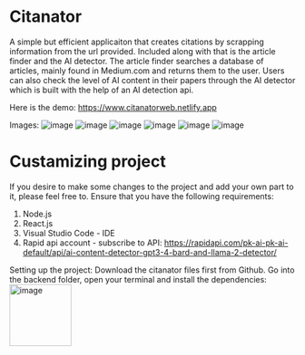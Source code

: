 # Citanator
A simple but efficient applicaiton that creates citations by scrapping information from the url provided. Included along with that is the article finder and the AI detector. The article finder searches a database of articles, mainly found in Medium.com and returns them to the user. Users can also check the level of AI content in their papers through the AI detector which is built with the help of an AI detection api. 

Here is the demo: https://www.citanatorweb.netlify.app

Images:
![image](https://github.com/Effymichael12/Citanator/assets/122330837/6f4d3962-df87-483f-be4b-b4dd2ae6312f)
![image](https://github.com/Effymichael12/Citanator/assets/122330837/adc03d44-ebc6-45c3-b166-eb20ed86ed37)
![image](https://github.com/Effymichael12/Citanator/assets/122330837/b7d7f17a-f21c-4d48-99ff-c2e9aa41069f)
![image](https://github.com/Effymichael12/Citanator/assets/122330837/b7f0de93-bf0c-4f25-8624-3f3251820d39)
![image](https://github.com/Effymichael12/Citanator/assets/122330837/a48e9ad3-fecf-4bb9-8fc5-d58db3f8e512)
![image](https://github.com/Effymichael12/Citanator/assets/122330837/38e1ebfc-738d-4849-869b-203215fd65a6)

# Custamizing project
If you desire to make some changes to the project and add your own part to it, please feel free to. 
Ensure that you have the following requirements:
1. Node.js
2. React.js
3. Visual Studio Code - IDE
4. Rapid api account - subscribe to API: https://rapidapi.com/pk-ai-pk-ai-default/api/ai-content-detector-gpt3-4-bard-and-llama-2-detector/

Setting up the project:
Download the citanator files first from Github. 
Go into the backend folder, open your terminal and install the dependencies:
<Break/>
<img width="109" alt="image" src="https://github.com/Effymichael12/Citanator/assets/122330837/d064da9c-b36b-48cd-9954-8fa9e880adc6">










